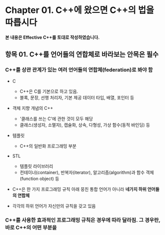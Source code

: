 # Chapter 01. C++에 왔으면 C++의 법을 따릅시다

**본 내용은 Effective C++를 토대로 작성하였습니다.**


## 항목 01. C++를 언어들의 연합체로 바라보는 안목은 필수

### C++를 상관 관계가 있는 여러 언어들의 연합체(federation)로 봐야 함

* C
  * C++은 C를 기본으로 하고 있음. 
  * 블록, 문장, 선행 처리자, 기본 제공 데이터 타입, 배열, 포인터 등
* 객체 지향 개념의 C++ 
  * '클래스를 쓰는 C'에 관한 것이 모두 해당
  * 클래스(생성자, 소멸자), 캡슐화, 상속, 다형성, 가상 함수(동적 바인딩) 등
* 템플릿
  * C++의 일반화 프로그래밍 부분
* STL
  * 템플릿 라이브러리
  * 컨테이너(container), 반복자(iterator), 알고리즘(algorithm)과 함수 객체(function object) 등

* C++은 한 가지 프로그래밍 규칙 아래 뭉친 통합 언어가 아니라 **네가지 하위 언어들의 연합체**
* 각각의 하위 언어가 자신만의 규칙을 갖고 있음

### C++를 사용한 효과적인 프로그래밍 규칙은 경우에 따라 달라짐. 그 경우란, 바로 C++의 어떤 부분을 

